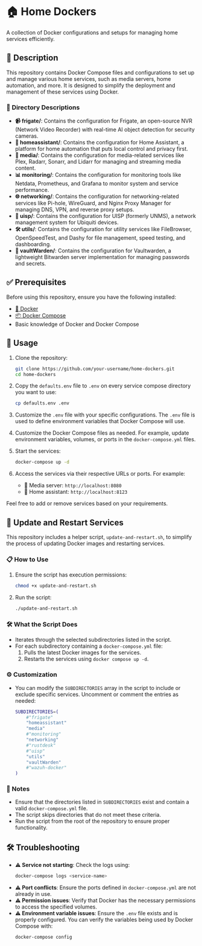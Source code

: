 # 🏠 Home Dockers

A collection of Docker configurations and setups for managing home services efficiently.

## 📖 Description

This repository contains Docker Compose files and configurations to set up and manage various home services, such as media servers, home automation, and more. It is designed to simplify the deployment and management of these services using Docker.

### 📂 Directory Descriptions

- **📹 frigate/**: Contains the configuration for Frigate, an open-source NVR (Network Video Recorder) with real-time AI object detection for security cameras.
- **🏡 homeassistant/**: Contains the configuration for Home Assistant, a platform for home automation that puts local control and privacy first.
- **🎥 media/**: Contains the configuration for media-related services like Plex, Radarr, Sonarr, and Lidarr for managing and streaming media content.
- **📊 monitoring/**: Contains the configuration for monitoring tools like Netdata, Prometheus, and Grafana to monitor system and service performance.
- **🌐 networking/**: Contains the configuration for networking-related services like Pi-hole, WireGuard, and Nginx Proxy Manager for managing DNS, VPN, and reverse proxy setups.
- **📡 uisp/**: Contains the configuration for UISP (formerly UNMS), a network management system for Ubiquiti devices.
- **🛠️ utils/**: Contains the configuration for utility services like FileBrowser, OpenSpeedTest, and Dashy for file management, speed testing, and dashboarding.
- **🔐 vaultWarden/**: Contains the configuration for Vaultwarden, a lightweight Bitwarden server implementation for managing passwords and secrets.

## ✅ Prerequisites

Before using this repository, ensure you have the following installed:

- [🐳 Docker](https://docs.docker.com/get-docker/)
- [📦 Docker Compose](https://docs.docker.com/compose/install/)
- Basic knowledge of Docker and Docker Compose

## 🚀 Usage

1. Clone the repository:
   ```bash
   git clone https://github.com/your-username/home-dockers.git
   cd home-dockers
   ```

2. Copy the `defaults.env` file to `.env` on every service compose directory you want to use:
   ```bash
   cp defaults.env .env
   ```

3. Customize the `.env` file with your specific configurations. The `.env` file is used to define environment variables that Docker Compose will use.

4. Customize the Docker Compose files as needed. For example, update environment variables, volumes, or ports in the `docker-compose.yml` files.

5. Start the services:
   ```bash
   docker-compose up -d
   ```

6. Access the services via their respective URLs or ports. For example:
   - 🎥 Media server: `http://localhost:8080`
   - 🏡 Home assistant: `http://localhost:8123`

Feel free to add or remove services based on your requirements.

## 🔄 Update and Restart Services

This repository includes a helper script, `update-and-restart.sh`, to simplify the process of updating Docker images and restarting services.

### 📋 How to Use

1. Ensure the script has execution permissions:
   ```bash
   chmod +x update-and-restart.sh
   ```

2. Run the script:
   ```bash
   ./update-and-restart.sh
   ```

### 🛠️ What the Script Does

- Iterates through the selected subdirectories listed in the script.
- For each subdirectory containing a `docker-compose.yml` file:
  1. Pulls the latest Docker images for the services.
  2. Restarts the services using `docker compose up -d`.

### ⚙️ Customization

- You can modify the `SUBDIRECTORIES` array in the script to include or exclude specific services. Uncomment or comment the entries as needed:
  ```bash
  SUBDIRECTORIES=(
      #"frigate"
      "homeassistant"
      "media"
      #"monitoring"
      "networking"
      #"rustdesk"
      #"uisp"
      "utils"
      "vaultWarden"
      #"wazuh-docker"
  )
  ```

### 🚨 Notes

- Ensure that the directories listed in `SUBDIRECTORIES` exist and contain a valid `docker-compose.yml` file.
- The script skips directories that do not meet these criteria.
- Run the script from the root of the repository to ensure proper functionality.

## 🛠️ Troubleshooting

- **⚠️ Service not starting**: Check the logs using:
  ```bash
  docker-compose logs <service-name>
  ```
- **⚠️ Port conflicts**: Ensure the ports defined in `docker-compose.yml` are not already in use.
- **⚠️ Permission issues**: Verify that Docker has the necessary permissions to access the specified volumes.
- **⚠️ Environment variable issues**: Ensure the `.env` file exists and is properly configured. You can verify the variables being used by Docker Compose with:
  ```bash
  docker-compose config
  ```
